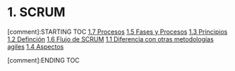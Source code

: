 # 1. SCRUM


[comment]:STARTING TOC
[1.7 Procesos](<./content/1.7 Procesos.md>)
[1.5 Fases y Procesos](<./content/1.5 Fases y Procesos.md>)
[1.3 Principios](<./content/1.3 Principios.md>)
[1.2 Definción](<./content/1.2 Definción.md>)
[1.6 Flujo de SCRUM](<./content/1.6 Flujo de SCRUM.md>)
[1.1 Diferencia con otras metodologías agiles](<./content/1.1 Diferencia con otras metodologías agiles.md>)
[1.4 Aspectos](<./content/1.4 Aspectos.md>)

[comment]:ENDING TOC